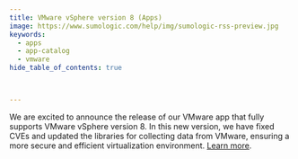 ```yaml
---
title: VMware vSphere version 8 (Apps)
image: https://www.sumologic.com/help/img/sumologic-rss-preview.jpg
keywords:
  - apps
  - app-catalog
  - vmware
hide_table_of_contents: true



---
```


We are excited to announce the release of our VMware app that fully supports VMware vSphere version 8. In this new version, we have fixed CVEs and updated the libraries for collecting data from VMware, ensuring a more secure and efficient virtualization environment. [Learn more](/docs/integrations/containers-orchestration/vmware).
